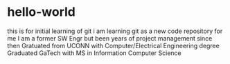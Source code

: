 # hello-world
this is for initial learning of git
i am learning git as a new code repository for me
I am a former SW Engr but been years of project management since then
Gratuated from UCONN with Computer/Electrical Engineering degree
Graduated GaTech with MS in Information Computer Science
